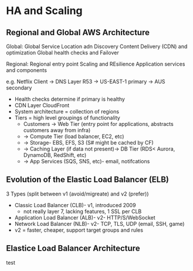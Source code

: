 # HA and Scaling

## Regional and Global AWS Architecture
Global:
Global Service Location adn Discovery
Content Delivery (CDN) and optimization
Global health checks and Failover

Regional:
Regional entry point
Scaling and REsilience
Application services and components

e.g. Netflix
Client -> DNS Layer R53 -> US-EAST-1 primary -> AUS secondary
- Health checks determine if primary is healthy
- CDN Layer CloudFront
- System architecture = collection of regions
- Tiers = high level groupings of functionality
  - Customers -> Web Tier (entry point for applications, abstracts customers away from infra)
  - -> Compute Tier (load balancer, EC2, etc)
  - -> Storage- EBS, EFS, S3 (S# might be cached by CF)
  - -> Caching Layer (if data not present)-> DB Tier (RDS< Aurora, DynamoDB, RedShift, etc)
  - -> App Services (SQS, SNS, etc)- email, notifcations

## Evolution of the Elastic Load Balancer (ELB)
3 Types (split between v1 (avoid/migreate) and v2 (prefer))
- Classic Load Balancer (CLB)- v1, introduced 2009
  - not really layer 7, lacking features, 1 SSL per CLB
- Application Load Balancer (ALB)- v2- HTTP/S/WebSocket
- Network Load Balancer (NLB)- v2- TCP, TLS, UDP (email, SSH, game)
- v2 = faster, cheaper, support target groups and rules

## Elastice Load Balancer Architecture
test
